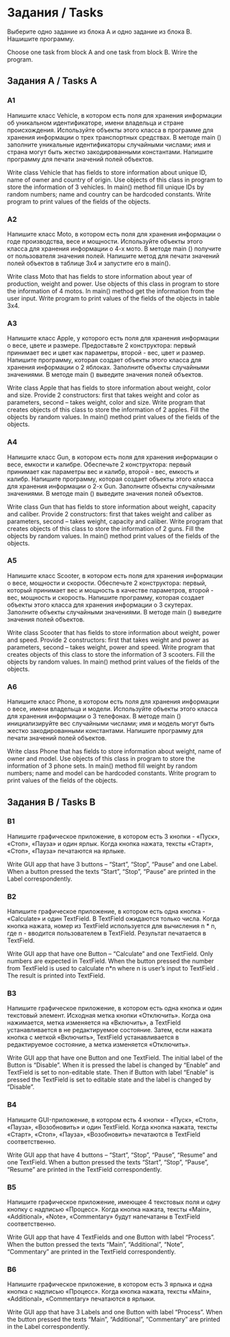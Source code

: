 # Задания / Tasks

Выберите одно задание из блока A и одно задание из блока B.
Нашишите программу.

Choose one task from block A and one task from block B.
Wrire the program.

## Задания A / Tasks A

### A1

Напишите класс Vehicle, в котором есть поля для хранения информации об уникальном идентификаторе,
имени владельца и стране происхождения. Используйте объекты этого класса в программе для хранения
информации о трех транспортных средствах. В методе main () заполните уникальные идентификаторы
случайными числами; имя и страна могут быть жестко закодированными константами.
Напишите программу для печати значений полей объектов.

Write class Vehicle that has fields to store information about unique ID, name of owner and country
of origin. Use objects of this class in program to store the information of 3 vehicles. In main()
method fill unique IDs by random numbers; name and country can be hardcoded constants.
Write program to print values of the fields of the objects. 

### A2

Напишите класс Moto, в котором есть поля для хранения информации о годе производства,
весе и мощности. Используйте объекты этого класса для хранения информации о 4-х мото.
В методе main () получите от пользователя значения полей. Напишите метод для печати
значений полей объектов в таблице 3x4 и запустите его в main().

Write class Moto that has fields to store information about year of production, weight
and power. Use objects of this class in program to store the information of 4 motos. 
In main() method get the information from the user input. Write program to print values 
of the fields of the objects in table 3x4. 

### A3

Напишите класс Apple, у которого есть поля для хранения информации о весе, цвете и размере.
Предоставьте 2 конструктора: первый принимает вес и цвет как параметры, второй - вес, цвет
и размер. Напишите программу, которая создает объекты этого класса для хранения информации
о 2 яблоках. Заполните объекты случайными значениями. В методе main () выведите значения
полей объектов.

Write class Apple that has fields to store information about weight, color and size.
Provide 2 constructors:  first that takes weight and color as parameters, second –
takes weight, color and size. Write program that creates objects of this class to store
the information of 2 apples. Fill the objects by random values. In main() method print
values of the fields of the objects. 

### A4

Напишите класс Gun, в котором есть поля для хранения информации о весе, емкости и калибре. 
Обеспечьте 2 конструктора: первый принимает как параметры вес и калибр, второй - вес, емкость 
и калибр. Напишите программу, которая создает объекты этого класса для хранения информации 
о 2-х Gun. Заполните объекты случайными значениями. 
В методе main () выведите значения полей объектов.

Write class Gun that has fields to store information about weight, capacity and caliber. 
Provide 2 constructors:  first that takes weight and caliber as parameters, second – takes 
weight, capacity and caliber. Write program that creates objects of this class to store the 
information of 2 guns. Fill the objects by random values. In main() method print values 
of the fields of the objects. 

### A5

Напишите класс Scooter, в котором есть поля для хранения информации о весе, мощности и скорости.
Обеспечьте 2 конструктора: первый, который принимает вес и мощность в качестве параметров,
второй - вес, мощность и скорость. Напишите программу, которая создает объекты этого класса
для хранения информации о 3 скутерах. Заполните объекты случайными значениями.
В методе main () выведите значения полей объектов.

Write class Scooter that has fields to store information about weight, power and speed.
Provide 2 constructors:  first that takes weight and power as parameters, second – takes 
weight, power and speed. Write program that creates objects of this class to store the 
information of 3 scooters. Fill the objects by random values.  In main() method print 
values of the fields of the objects. 

### A6

Напишите класс Phone, в котором есть поля для хранения информации о весе, имени владельца
и модели. Используйте объекты этого класса для хранения информации о 3 телефонах. 
В методе main () инициализируйте вес случайными числами; имя и модель могут быть жестко 
закодированными константами. Напишите программу для печати значений полей объектов.

Write class Phone that has fields to store information about weight, name of owner and 
model. Use objects of this class in program to store the information of 3 phone sets. 
In main() method fill weight  by random numbers; name and model can be hardcoded constants. 
Write program to print values of the fields of the objects. 

## Задания B / Tasks B

### B1

Напишите графическое приложение, в котором есть 3 кнопки - «Пуск», «Стоп», «Пауза» и один ярлык.
Когда кнопка нажата, тексты «Старт», «Стоп», «Пауза» печатаются на ярлыке.

Write GUI app that have 3 buttons – “Start”, “Stop”, “Pause” and one Label.
When a button pressed the texts “Start”, “Stop”, “Pause” are printed in the Label correspondently. 


### B2

Напишите графическое приложение, в котором есть одна кнопка - «Calculate» и один TextField.
В TextField ожидаются только числа. Когда кнопка нажата, номер из TextField используется для
вычисления n * n, где n - вводится пользователем в TextField. Результат печатается в TextField.

Write GUI app that have one Button – “Calculate” and one TextField. Only numbers are expected
in TextField. When the button pressed the number from TextField is used to calculate n*n where
n is user’s input to TextField . The result is printed into TextField.

### B3

Напишите графическое приложение, в котором есть одна кнопка и один текстовый элемент.
Исходная метка кнопки «Отключить». Когда она нажимается, метка изменяется на «Включить»,
а TextField устанавливается в не редактируемое состояние. Затем, если нажата кнопка с меткой
«Включить», TextField устанавливается в редактируемое состояние, а метка изменяется «Отключить».

Write GUI app that have one Button and one TextField. The initial label of the Button is “Disable”.
When it is pressed the label is changed by “Enable” and TextField is set to non-editable state.
Then if Button with label “Enable” is pressed the TextField is set to editable state and the label
is changed by “Disable”.

### B4

Напишите GUI-приложение, в котором есть 4 кнопки - «Пуск», «Стоп», «Пауза», «Возобновить» и один
TextField. Когда кнопка нажата, тексты «Старт», «Стоп», «Пауза», «Возобновить» печатаются в TextField
соответственно.

Write GUI app that have 4 buttons – “Start”, “Stop”, “Pause”, “Resume” and one TextField.
When a button pressed the texts “Start”, “Stop”, “Pause”, “Resume” are printed in the TextField
correspondently. 

### B5

Напишите графическое приложение, имеющее 4 текстовых поля и одну кнопку с надписью «Процесс».
Когда кнопка нажата, тексты «Main», «Additional», «Note», «Commentary» будут напечатаны в TextField
соответственно.

Write GUI app that have 4 TextFields and one Button with label “Process”. When the button pressed the
texts “Main”, “Additional”, “Note”, “Commentary” are printed in the TextField correspondently. 

### B6

Напишите графическое приложение, в котором есть 3 ярлыка и одна кнопка с надписью «Процесс».
Когда кнопка нажата, тексты «Main», «Additional», «Commentary» печатаются в ярлыки.

Write GUI app that have 3 Labels and one Button with label “Process”. When the button pressed
the texts “Main”, “Additional”, “Commentary” are printed in the Label correspondently.

